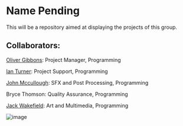 # Name Pending
This will be a repository aimed at displaying the projects of this group. 
## Collaborators: 

[Oliver Gibbons](https://github.com/OliverGibbons1): Project Manager, Programming

[Ian Turner](https://github.com/Ian-Turner4): Project Support, Programming

[John Mccullough](https://github.com/jemrules): SFX and Post Processing, Programming

Bryce Thomson: Quality Assurance, Programming

[Jack Wakefield](https://github.com/jack125251): Art and Multimedia, Programming




![image]([https://github.com/OliverGibbons1/APCompPro24Group/blob/main/images/ClassDiagram.png])
